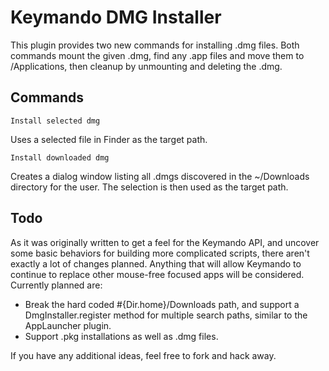 # Keymando DMG Installer

This plugin provides two new commands for installing .dmg files. Both commands mount the given .dmg, find any .app files and move them to /Applications, then cleanup by unmounting and deleting the .dmg.

## Commands

    Install selected dmg

Uses a selected file in Finder as the target path.

    Install downloaded dmg

Creates a dialog window listing all .dmgs discovered in the ~/Downloads directory for the user. The selection is then used as the target path.


## Todo

As it was originally written to get a feel for the Keymando API, and uncover some basic behaviors for building more complicated scripts, there aren't exactly a lot of changes planned. Anything that will allow Keymando to continue to replace other mouse-free focused apps will be considered. Currently planned are:

- Break the hard coded #{Dir.home}/Downloads path, and support a DmgInstaller.register method for multiple search paths, similar to the AppLauncher plugin.
- Support .pkg installations as well as .dmg files.

If you have any additional ideas, feel free to fork and hack away.


